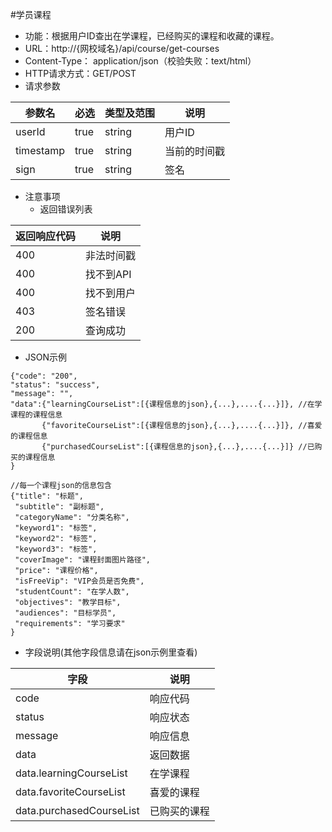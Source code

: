 #学员课程

* 功能：根据用户ID查出在学课程，已经购买的课程和收藏的课程。
* URL：http://{网校域名}/api/course/get-courses
* Content-Type： application/json（校验失败：text/html）
* HTTP请求方式：GET/POST
* 请求参数

|参数名|	必选|	类型及范围|	说明|
|--|--|--|--|
|userId|	true|	string|	用户ID|
|timestamp|	true	|string|	当前的时间戳|
|sign	|true|	string|	签名|


* 注意事项
  * 返回错误列表

| 返回响应代码 | 说明     |
|----------- | -------- |
|400         | 非法时间戳 |
|400         |	找不到API|
|400         |	找不到用户|
|403         |	签名错误  |
|200         |	查询成功  |
* JSON示例

````
{"code": "200",
"status": "success",
"message": "",
"data":{"learningCourseList":[{课程信息的json},{...},....{...}]}, //在学课程的课程信息
       {"favoriteCourseList":[{课程信息的json},{...},....{...}]}, //喜爱的课程信息
       {"purchasedCourseList":[{课程信息的json},{...},....{...}]} //已购买的课程信息
}
`````
`````
//每一个课程json的信息包含
{"title": "标题",
 "subtitle": "副标题",
 "categoryName": "分类名称",
 "keyword1": "标签",
 "keyword2": "标签",
 "keyword3": "标签",
 "coverImage": "课程封面图片路径",
 "price": "课程价格",
 "isFreeVip": "VIP会员是否免费",
 "studentCount": "在学人数",
 "objectives": "教学目标",
 "audiences": "目标学员",
 "requirements": "学习要求"
}
`````
* 字段说明(其他字段信息请在json示例里查看)

|字段|	说明|
|---|----|
|code|	响应代码|
|status|	响应状态|
|message|	响应信息|
|data|	返回数据|
|data.learningCourseList|	在学课程|
|data.favoriteCourseList|	喜爱的课程|
|data.purchasedCourseList|	已购买的课程|